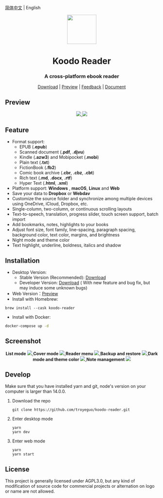 <div align="left">

[简体中文](https://github.com/troyeguo/koodo-reader/blob/master/README_cn.md) | English

</div>

<div align="center" >
<img src="https://i.loli.net/2021/07/30/ZKNMmz54Q3uqlrW.png" width="96px" height="96px"/>
</div>

<h1 align="center">
  Koodo Reader
</h1>

<h3 align="center">
  A cross-platform ebook reader
</h3>
<div align="center">

[Download](https://koodo.960960.xyz/download) | [Preview](https://koodo-reader.vercel.app/) | [Feedback](https://koodo.960960.xyz/support) | [Document](https://www.notion.so/troyeguo/01aaa516687c418499f713d34793b9ad?v=54d51fe1688a4f8ab5784b17e4df3308)

</div>

## Preview

<div align="center">
  <a href="https://github.com/troyeguo/koodo-reader/releases/latest">
    <img src="https://i.loli.net/2021/08/08/I37WPYFJcC1jltn.png" >
  </a>
  <a href="https://github.com/troyeguo/koodo-reader/releases/latest">
    <img src="https://i.loli.net/2021/08/08/G7WvUQFTrEpSCKg.png" >
  </a>
</div>

## Feature

- Format support:
  - EPUB (**.epub**)
  - Scanned document (**.pdf**, **.djvu**)
  - Kindle (**.azw3**) and Mobipocket (**.mobi**)
  - Plain text (**.txt**)
  - FictionBook (**.fb2**)
  - Comic book archive (**.cbr**, **.cbz**, **.cbt**)
  - Rich text (**.md**, **.docx**, **.rtf**)
  - Hyper Text (**.html**, **.xml**)
- Platform support: **Windows** , **macOS**, **Linux** and **Web**
- Save your data to **Dropbox** or **Webdav**
- Customize the source folder and synchronize among multiple devices using OneDrive, iCloud, Dropbox, etc.
- Single-column, two-column, or continuous scrolling layouts
- Text-to-speech, translation, progress slider, touch screen support, batch import
- Add bookmarks, notes, highlights to your books
- Adjust font size, font family, line-spacing, paragraph spacing, background color, text color, margins, and brightness
- Night mode and theme color
- Text highlight, underline, boldness, italics and shadow

## Installation

- Desktop Version:
  - Stable Version (Recommended): [Download](https://koodo.960960.xyz/download)
  - Developer Version: [Download](https://github.com/troyeguo/koodo-reader/releases/latest) ( With new feature and bug fix, but may induce some unknown bugs)
- Web Version：[Preview](https://koodo-reader.vercel.app/)
- Install with Homebrew:

```shell
brew install --cask koodo-reader
```

- Install with Docker:

```bash
docker-compose up -d
```

## Screenshot

<div align="center">
  <b>List mode</b>
  <a href="https://github.com/troyeguo/koodo-reader/releases/latest">
    <img src="https://i.loli.net/2021/08/08/JyNHfThMs184Um2.png" >
  </a>
  <b>Cover mode</b>
  <a href="https://github.com/troyeguo/koodo-reader/releases/latest">
    <img src="https://i.loli.net/2021/08/08/76zkDEAobd4qsmR.png" >
  </a>
  <b>Reader menu</b>
  <a href="https://github.com/troyeguo/koodo-reader/releases/latest">
    <img src="https://i.loli.net/2021/08/08/LeEN9gnOvFmfVWA.png" >
  </a>
  <b>Backup and restore</b>
  <a href="https://github.com/troyeguo/koodo-reader/releases/latest">
  <img src="https://i.loli.net/2021/08/08/aRIAiYT2dGJQhC1.png" >
  </a>
  <b>Dark mode and theme color</b>
  <a href="https://github.com/troyeguo/koodo-reader/releases/latest">
  <img src="https://i.loli.net/2021/08/08/ynqUNpX93xZefdw.png" >
  </a>
  <b>Note management</b>
  <a href="https://github.com/troyeguo/koodo-reader/releases/latest">
  <img src="https://i.loli.net/2021/08/09/sARQBoefvGklHwC.png" >
  </a>

</div>

</div>

## Develop

Make sure that you have installed yarn and git, node's version on your computer is larger than 14.0.0.

1. Download the repo

   ```
   git clone https://github.com/troyeguo/koodo-reader.git
   ```

2. Enter desktop mode

   ```
   yarn
   yarn dev
   ```

3. Enter web mode

   ```
   yarn
   yarn start
   ```

## License

This project is generally licensed under AGPL3.0, but any kind of modification of source code for commercial projects or alternation on logo or name are not allowed.
